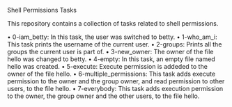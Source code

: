 Shell Permissions Tasks

This repository contains a collection of tasks related to shell permissions.

• 0-iam_betty: In this task, the user was switched to betty.
• 1-who_am_i: This task prints the username of the current user.
• 2-groups: Prints all the groups the current user is part of.
• 3-new_owner: The owner of the file hello was changed to betty.
• 4-empty: In this task, an empty file named hello was created.
• 5-execute: Execute permission is addeded to the owner of the file hello.
• 6-multiple_permissions: This task adds execute permission to the owner and the group owner, and read permission to other users, to the file hello.
• 7-everybody: This task adds execution permission to the owner, the group owner and the other users, to the file hello.
